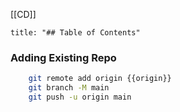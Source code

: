 [[CD]]

``` toc
title: "## Table of Contents"
```

### Adding Existing Repo
``` bash
	git remote add origin {{origin}}
	git branch -M main
	git push -u origin main
```